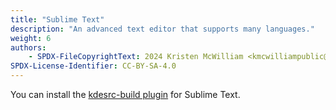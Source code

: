 ```yaml
---
title: "Sublime Text"
description: "An advanced text editor that supports many languages."
weight: 6
authors:
    - SPDX-FileCopyrightText: 2024 Kristen McWilliam <kmcwilliampublic@gmail.com>
SPDX-License-Identifier: CC-BY-SA-4.0
---
```


You can install the [kdesrc-build plugin](https://github.com/ratijas/kdesrc-build-sublime) for Sublime Text.
